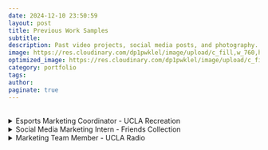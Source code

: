 ```yaml
---
date: 2024-12-10 23:50:59
layout: post
title: Previous Work Samples
subtitle:
description: Past video projects, social media posts, and photography.
image: https://res.cloudinary.com/dp1pwklel/image/upload/c_fill,w_760,h_399/v1730701117/EVENTBRITE_BANNER_d4ab9s.png
optimized_image: https://res.cloudinary.com/dp1pwklel/image/upload/c_fill,w_380,h_200/v1730701117/EVENTBRITE_BANNER_d4ab9s.png
category: portfolio
tags:
author: 
paginate: true
---
```


<br>
<details>
  <summary>Esports Marketing Coordinator - UCLA Recreation</summary>
  <div class="details-content">
    <h3>Marketing and Photography for University of California Esports Initiative 2025 at Redbull HQ</h3>
    <img src="https://res.cloudinary.com/dp1pwklel/image/upload/v1737444481/team_vscfv7.png" alt="Image description" style="max-width:1200px; height:auto; display:block; margin:50;">
    <img src="https://res.cloudinary.com/dp1pwklel/image/upload/v1737444951/REDBULLHQ_bsglx2.png" alt="Image description" style="max-width:1200px; height:auto; display:block; margin:50;">
    <div class="work-samples tweets-row">
      <blockquote class="twitter-tweet"><p lang="en" dir="ltr">Your OVERWATCH 2 Champions for UCEI 2025 presented by <a href="https://twitter.com/Xfinity?ref_src=twsrc%5Etfw">@Xfinity</a> are…<br><br>🎉 <a href="https://twitter.com/UCIEsports?ref_src=twsrc%5Etfw">@UCIEsports</a> 🎉<br><br>Congratulations for the big victory 💫and <a href="https://twitter.com/owexcal?ref_src=twsrc%5Etfw">@owexcal</a> for being the <a href="https://twitter.com/msiUSA?ref_src=twsrc%5Etfw">@msiUSA</a> MVP 🙌 <a href="https://t.co/JW4zrKtUs0">pic.twitter.com/JW4zrKtUs0</a></p>&mdash; University of California Esports Initiative (@UCEInitiative) <a href="https://twitter.com/UCEInitiative/status/1881154858012799450?ref_src=twsrc%5Etfw">January 20, 2025</a></blockquote> <script async src="https://platform.twitter.com/widgets.js" charset="utf-8"></script>
      <blockquote class="twitter-tweet"><p lang="en" dir="ltr">Game☝️goes to <a href="https://twitter.com/UCSDesports?ref_src=twsrc%5Etfw">@UCSDesports</a> 👀 <a href="https://t.co/IInmxXlkfW">pic.twitter.com/IInmxXlkfW</a></p>&mdash; University of California Esports Initiative (@UCEInitiative) <a href="https://twitter.com/UCEInitiative/status/1880807833631129848?ref_src=twsrc%5Etfw">January 19, 2025</a></blockquote> <script async src="https://platform.twitter.com/widgets.js" charset="utf-8"></script>
      <blockquote class="twitter-tweet"><p lang="en" dir="ltr">Check out the <a href="https://twitter.com/Xfinity?ref_src=twsrc%5Etfw">@Xfinity</a> booth this weekend with its amazing prizes 🎁<br><br>Ranging from exclusive UCEI 2025 mousepads to PopSockets, it’s definitely a booth you don’t want to miss 💫 <a href="https://t.co/iZvL1gOFju">pic.twitter.com/iZvL1gOFju</a></p>&mdash; University of California Esports Initiative (@UCEInitiative) <a href="https://twitter.com/UCEInitiative/status/1880361514038890770?ref_src=twsrc%5Etfw">January 17, 2025</a></blockquote> <script async src="https://platform.twitter.com/widgets.js" charset="utf-8"></script>
    </div>
    <script async src="https://platform.twitter.com/widgets.js" charset="utf-8"></script>
    <div class="work-samples tweets-row">
        <blockquote class="twitter-tweet"><p lang="en" dir="ltr">Congratulations to <a href="https://twitter.com/UCSDesports?ref_src=twsrc%5Etfw">@UCSDesports</a> for winning the UCEI 2025 VALORANT Championship presented by <a href="https://twitter.com/Xfinity?ref_src=twsrc%5Etfw">@Xfinity</a> 🏆<br><br>Your <a href="https://twitter.com/msiUSA?ref_src=twsrc%5Etfw">@msiUSA</a> MVP for the game is <a href="https://twitter.com/FangMelvin?ref_src=twsrc%5Etfw">@FangMelvin</a> 🎊<br><br>Thank you for all those who attended! We hope to see you all again tomorrow for our OVERWATCH 2 Championship 🗣️ <a href="https://t.co/q0CY35jcbZ">pic.twitter.com/q0CY35jcbZ</a></p>&mdash; University of California Esports Initiative (@UCEInitiative) <a href="https://twitter.com/UCEInitiative/status/1880854383354917296?ref_src=twsrc%5Etfw">January 19, 2025</a></blockquote> <script async src="https://platform.twitter.com/widgets.js" charset="utf-8"></script>
    <blockquote class="twitter-tweet"><p lang="en" dir="ltr">The players are loaded in…Lower Bracket Finals presented by <a href="https://twitter.com/Xfinity?ref_src=twsrc%5Etfw">@Xfinity</a> now LIVE 🛡️:<br><br>2. <a href="https://twitter.com/UCLAEsports?ref_src=twsrc%5Etfw">@UCLAEsports</a> vs 5. <a href="https://twitter.com/UCSBEsports?ref_src=twsrc%5Etfw">@UCSBEsports</a> <br><br>Who will earn the spot against 1. <a href="https://twitter.com/UCIEsports?ref_src=twsrc%5Etfw">@UCIEsports</a> in the finals⁉️<br><br>Watch LIVE with the link in the replies⤵️ <a href="https://t.co/LxMLN3Tqje">pic.twitter.com/LxMLN3Tqje</a></p>&mdash; University of California Esports Initiative (@UCEInitiative) <a href="https://twitter.com/UCEInitiative/status/1880381381202833913?ref_src=twsrc%5Etfw">January 17, 2025</a></blockquote> <script async src="https://platform.twitter.com/widgets.js" charset="utf-8"></script>
    <blockquote class="twitter-tweet"><p lang="en" dir="ltr">For today’s Speed Drawing segment, what Overwatch 2 Hero do you think <a href="https://twitter.com/Mashiro_ow2?ref_src=twsrc%5Etfw">@Mashiro_ow2</a> beautifully recreated ✍️? <a href="https://t.co/NbxOSBxsdl">pic.twitter.com/NbxOSBxsdl</a></p>&mdash; University of California Esports Initiative (@UCEInitiative) <a href="https://twitter.com/UCEInitiative/status/1881085426586570910?ref_src=twsrc%5Etfw">January 19, 2025</a></blockquote> <script async src="https://platform.twitter.com/widgets.js" charset="utf-8"></script>
    </div>
    <script async src="https://platform.twitter.com/widgets.js" charset="utf-8"></script>
    <div class="work-samples tweets-row">
    <blockquote class="twitter-tweet"><p lang="en" dir="ltr">ABSOLUTE CINEMA 🎥<br><br>5th seed <a href="https://twitter.com/CALEsports?ref_src=twsrc%5Etfw">@CALEsports</a> make it into the VALORANT Grand Finals presented by <a href="https://twitter.com/Xfinity?ref_src=twsrc%5Etfw">@Xfinity</a> and are red hot with a 2 2-0 streak ♨️ <a href="https://t.co/oM08jZxBLc">pic.twitter.com/oM08jZxBLc</a></p>&mdash; University of California Esports Initiative (@UCEInitiative) <a href="https://twitter.com/UCEInitiative/status/1880778957504839861?ref_src=twsrc%5Etfw">January 19, 2025</a></blockquote> <script async src="https://platform.twitter.com/widgets.js" charset="utf-8"></script>
    <blockquote class="twitter-tweet"><p lang="en" dir="ltr">OVERWATCH 2 is now LIVE 🗣️🗣️🗣️<br><br>1. <a href="https://twitter.com/UCIEsports?ref_src=twsrc%5Etfw">@UCIEsports</a> vs 3. <a href="https://twitter.com/UCSDesports?ref_src=twsrc%5Etfw">@UCSDesports</a><br><br>Live game link in the replies👇 <a href="https://t.co/UrnJccxDRF">pic.twitter.com/UrnJccxDRF</a></p>&mdash; University of California Esports Initiative (@UCEInitiative) <a href="https://twitter.com/UCEInitiative/status/1881064477011111968?ref_src=twsrc%5Etfw">January 19, 2025</a></blockquote> <script async src="https://platform.twitter.com/widgets.js" charset="utf-8"></script>
    <blockquote class="twitter-tweet"><p lang="en" dir="ltr">And that’s a wrap 🎬<br><br>Thank you to everyone who attended UCEI 2025 presented by <a href="https://twitter.com/Xfinity?ref_src=twsrc%5Etfw">@Xfinity</a> at Redbull HQ! <br><br>A special thank you as well to <a href="https://twitter.com/msiUSA?ref_src=twsrc%5Etfw">@msiUSA</a> and <a href="https://twitter.com/levelup_clo?ref_src=twsrc%5Etfw">@levelup_clo</a> for helping us make this event possible 🙌<br><br>We hope to see you all again next year 😁👋 <a href="https://t.co/pvjHEvXJ8b">pic.twitter.com/pvjHEvXJ8b</a></p>&mdash; University of California Esports Initiative (@UCEInitiative) <a href="https://twitter.com/UCEInitiative/status/1881157232718692449?ref_src=twsrc%5Etfw">January 20, 2025</a></blockquote> <script async src="https://platform.twitter.com/widgets.js" charset="utf-8"></script>
    </div>
    <script async src="https://platform.twitter.com/widgets.js" charset="utf-8"></script>
    <h3>California Rivalries 2024 Promotional Content</h3>
    <!-- Instagram Posts Row 1 -->
    <!-- <div class="work-samples">
      <blockquote class="instagram-media" data-instgrm-permalink="https://www.instagram.com/p/DB2ClH4TfFl/" style="max-width: 300px;"></blockquote>
      <blockquote class="instagram-media" data-instgrm-permalink="https://www.instagram.com/p/DCSYQ6CyKRr/" style="max-width: 300px;"></blockquote>
    </div>
    <script async src="//www.instagram.com/embed.js"></script> -->
    <div style="text-align: center;">
      <blockquote class="instagram-media" data-instgrm-permalink="https://www.instagram.com/p/DB2ClH4TfFl/" style="max-width: 500px; display: inline-block;"></blockquote>
    </div>
    <script async src="//www.instagram.com/embed.js"></script>
        <div style="text-align: center;">
      <blockquote class="instagram-media" data-instgrm-permalink="https://www.instagram.com/p/DCSYQ6CyKRr/" style="max-width: 500px; display: inline-block;"></blockquote>
    </div>
    <script async src="//www.instagram.com/embed.js"></script>
    <!-- Instagram Posts Row 2 -->
    <div class="work-samples">
      <blockquote class="instagram-media" data-instgrm-permalink="https://www.instagram.com/reel/DCkayWRhGMj/?utm_source=ig_embed&amp;utm_campaign=loading"></blockquote>
      <blockquote class="instagram-media" data-instgrm-permalink="https://www.instagram.com/reel/DCnTpIZhNHy/?utm_source=ig_embed&amp;utm_campaign=loading"></blockquote>
      <blockquote class="instagram-media" data-instgrm-permalink="https://www.instagram.com/reel/DCpkDJbBd4l/?utm_source=ig_embed&amp;utm_campaign=loading"></blockquote>
    </div>
    <script async src="//www.instagram.com/embed.js"></script>
    <h3>Hosting California Rivalries 2024</h3>
    <img src="https://res.cloudinary.com/dp1pwklel/image/upload/v1737444301/IMG_3448_wmjtm4.jpg" alt="Image description" style="max-width:1200px; height:auto; display:block; margin:50;">
    <img src="https://res.cloudinary.com/dp1pwklel/image/upload/v1737444300/IMG_3553_df6vkq.jpg" alt="Image description" style="max-width:1200px; height:auto; display:block; margin:50;">
    <img src="https://res.cloudinary.com/dp1pwklel/image/upload/v1737444300/IMG_3556_v4eyuq.jpg" alt="Image description" style="max-width:1200px; height:auto; display:block; margin:50;">
    <!-- Twitter Posts Row -->
    <h3>University of California Esports Initiative Online Qualifiers Tweets</h3>
    <div class="work-samples tweets-row">
      <blockquote class="twitter-tweet">
        <p lang="en" dir="ltr">🛣️Road to LAN, UCEI Online Qualifiers for Overwatch 2 continues today at 5PM PT🏆!<br><br>
        The winner of today's first broacast will battle against <a href="https://twitter.com/UCLAEsports?ref_src=twsrc%5Etfw">@UCLAEsports</a> right after to solidfy their spot in LAN!<br><br>⚔ 7. <a href="https://twitter.com/UCSBEsports?ref_src=twsrc%5Etfw">@UCSBEsports</a> vs 6. <a href="https://twitter.com/CALEsports?ref_src=twsrc%5Etfw">@CALEsports</a> ⚔<br><br>
        Watch live with the link in our replies! <a href="https://t.co/wLn0yYXH3v">pic.twitter.com/wLn0yYXH3v</a></p>&mdash; University of California Esports Initiative (@UCEInitiative) 
        <a href="https://twitter.com/UCEInitiative/status/1855780846382563436?ref_src=twsrc%5Etfw">November 11, 2024</a>
      </blockquote>
      <blockquote class="twitter-tweet">
        <p lang="en" dir="ltr">Tune in for the final match of this weekend's Overwatch 2 UCEI Online Qualifiers!💫<br><br>
        2. <a href="https://twitter.com/SlugGamingUCSC?ref_src=twsrc%5Etfw">@SlugGamingUCSC</a> vs. 8. <a href="https://twitter.com/HLG_UCR?ref_src=twsrc%5Etfw">@HLG_UCR</a> <br><br>
        The winner will solidfy their place in LAN, and the loser faces elimination. The pressure is on💥<br><br>
        Watch live with the link in our replies! <a href="https://t.co/7FVdCPqrnv">pic.twitter.com/7FVdCPqrnv</a></p>&mdash; University of California Esports Initiative (@UCEInitiative) 
        <a href="https://twitter.com/UCEInitiative/status/1855816588659937605?ref_src=twsrc%5Etfw">November 11, 2024</a>
      </blockquote>
      <blockquote class="twitter-tweet">
        <p lang="en" dir="ltr">After some great matches this weekend, here are the Overwatch 2 teams that qualified for LAN 💫:<br><br>
        1. <a href="https://twitter.com/UCIEsports?ref_src=twsrc%5Etfw">@UCIEsports</a> <br>2. <a href="https://twitter.com/SlugGamingUCSC?ref_src=twsrc%5Etfw">@SlugGamingUCSC</a> <br>3. <a href="https://twitter.com/UCSDesports?ref_src=twsrc%5Etfw">@UCSDesports</a> <br>5. <a href="https://twitter.com/UCLAEsports?ref_src=twsrc%5Etfw">@UCLAEsports</a> <br><br>
        Welcome to UCEI Invitational LAN Presented by <a href="https://twitter.com/Xfinity?ref_src=twsrc%5Etfw">@Xfinity</a> 🫡 <a href="https://t.co/q4HxgxcUjx">pic.twitter.com/q4HxgxcUjx</a></p>&mdash; University of California Esports Initiative (@UCEInitiative) 
        <a href="https://twitter.com/UCEInitiative/status/1855833493130863077?ref_src=twsrc%5Etfw">November 11, 2024</a>
      </blockquote>
    </div>
    <script async src="https://platform.twitter.com/widgets.js" charset="utf-8"></script>
  </div>
</details>


<details>
  <summary>Social Media Marketing Intern - Friends Collection</summary>
  <div class="details-content">
    <h3>Fashion Cents Paid Advertisement</h3>
    <div class="work-samples">
    <iframe src="https://drive.google.com/file/d/1rnrbgRWMaJ2JJk43wBL95tcjxpYPyuN-/preview" width="640" height="480" allow="autoplay"></iframe>
    </div>
    <div class="details-content">
    <h3>Lime Slime Promotion Post</h3>
    <div class="work-samples">
      <blockquote class="instagram-media" data-instgrm-permalink="https://www.instagram.com/p/C3tE47vBN0l/" style="max-width: 300px;"></blockquote>
    </div>
    <script async src="//www.instagram.com/embed.js"></script>
    </div>
    <h3>Fashion Cents Reddit Engagement Post</h3>
    <blockquote class="reddit-embed-bq" style="height:500px" data-embed-height="739"><a href="https://www.reddit.com/r/tabletopgamedesign/comments/1bc36jl/update_choosing_between_legibility_or_player/">Update: Choosing between Legibility or Player Freedom</a><br> by<a href="https://www.reddit.com/user/HouseFishBalloon/">u/HouseFishBalloon</a> in<a href="https://www.reddit.com/r/tabletopgamedesign/">tabletopgamedesign</a></blockquote><script async="" src="https://embed.reddit.com/widgets.js" charset="UTF-8">  
    </script>
  </div>
</details>

<details>
  <summary>Marketing Team Member - UCLA Radio</summary>
  <div class="details-content">
    <h3>Minor Strut In-station Performance TikTok Promotion</h3>
    <iframe src="https://drive.google.com/file/d/1hh0ibdepgKu1j2F-R741Dsn_JXxOp-Cw/preview" width="640" height="480" allow="autoplay"></iframe>
      <h3>Smooth Jas In-station Performance Photographs</h3>
      <img src="https://res.cloudinary.com/dp1pwklel/image/upload/v1734055650/smaller1_tcntwo.png" alt="Image description" style="max-width:800px; height:auto; display:block; margin:50;">
      <img src="https://res.cloudinary.com/dp1pwklel/image/upload/v1734055650/smaller2_cz5dkl.png" alt="Image description" style="max-width:800px; height:auto; display:block; margin:50;">
      <img src="https://res.cloudinary.com/dp1pwklel/image/upload/v1734056061/smaller5_hc09lv.png" alt="Image description" style="max-width:500px; height:auto; display:block; margin:50;">
      <img src="https://res.cloudinary.com/dp1pwklel/image/upload/v1734055650/smaller3_mtp8of.png" alt="Image description" style="max-width:800px; height:auto; display:block; margin:50;">
      <br>
        <div style="text-align: center;">
          <blockquote class="instagram-media" data-instgrm-permalink="https://www.instagram.com/p/DEYxY7PPGw0/" style="max-width: 500px; display: inline-block;"></blockquote>
        </div>
        <script async src="//www.instagram.com/embed.js"></script>
      </div>
  <br>
</details>